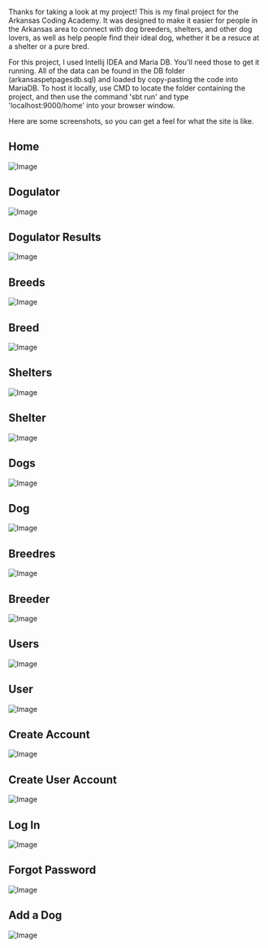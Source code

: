 Thanks for taking a look at my project! This is my final project for the Arkansas Coding Academy. It was designed to make it
easier for people in the Arkansas area to connect with dog breeders, shelters, and other dog lovers, as well as  help people
find their ideal dog, whether it be a resuce at a shelter or a pure bred.

For this project, I used Intellij IDEA and Maria DB. You'll need those to get it running. All of the data can be found in the DB folder
(arkansaspetpagesdb.sql) and loaded by copy-pasting the code into MariaDB. To host it locally, use CMD to locate the folder containing
the project, and then use the command 'sbt run' and type 'localhost:9000/home' into your browser window.

Here are some screenshots, so you can get a feel for what the site is like.

## Home

![Image](https://github.com/douglasjd1/ArkansasPetPages/blob/master/public/images/Screenshots/Home.PNG)

## Dogulator

![Image](https://github.com/douglasjd1/ArkansasPetPages/blob/master/public/images/Screenshots/Dogulator.PNG)

## Dogulator Results

![Image](https://github.com/douglasjd1/ArkansasPetPages/blob/master/public/images/Screenshots/DogulatorResults.PNG)

## Breeds

![Image](https://github.com/douglasjd1/ArkansasPetPages/blob/master/public/images/Screenshots/Breeds.PNG)

## Breed

![Image](https://github.com/douglasjd1/ArkansasPetPages/blob/master/public/images/Screenshots/Breed.PNG)

## Shelters

![Image](https://github.com/douglasjd1/ArkansasPetPages/blob/master/public/images/Screenshots/Shelters.PNG)

## Shelter

![Image](https://github.com/douglasjd1/ArkansasPetPages/blob/master/public/images/Screenshots/Shelter.PNG)

## Dogs

![Image](https://github.com/douglasjd1/ArkansasPetPages/blob/master/public/images/Screenshots/Dogs.PNG)

## Dog

![Image](https://github.com/douglasjd1/ArkansasPetPages/blob/master/public/images/Screenshots/Dog.PNG)

## Breedres

![Image](https://github.com/douglasjd1/ArkansasPetPages/blob/master/public/images/Screenshots/Breeders.PNG)

## Breeder

![Image](https://github.com/douglasjd1/ArkansasPetPages/blob/master/public/images/Screenshots/Breeder.PNG)

## Users

![Image](https://github.com/douglasjd1/ArkansasPetPages/blob/master/public/images/Screenshots/Users.PNG)

## User

![Image](https://github.com/douglasjd1/ArkansasPetPages/blob/master/public/images/Screenshots/UserPage.PNG)

## Create Account

![Image](https://github.com/douglasjd1/ArkansasPetPages/blob/master/public/images/Screenshots/CreateAccount.PNG)

## Create User Account

![Image](https://github.com/douglasjd1/ArkansasPetPages/blob/master/public/images/Screenshots/CreatUserAccount.PNG)

## Log In

![Image](https://github.com/douglasjd1/ArkansasPetPages/blob/master/public/images/Screenshots/LogIn.PNG)

## Forgot Password

![Image](https://github.com/douglasjd1/ArkansasPetPages/blob/master/public/images/Screenshots/ForgotPassword.PNG)

## Add a Dog

![Image](https://github.com/douglasjd1/ArkansasPetPages/blob/master/public/images/Screenshots/AddDog.PNG)









